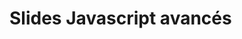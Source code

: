 # Slides Javascript avancés

<ExternalIframe src="/cours/sources/revealjs/index.html?source=javascript_avances"></ExternalIframe>